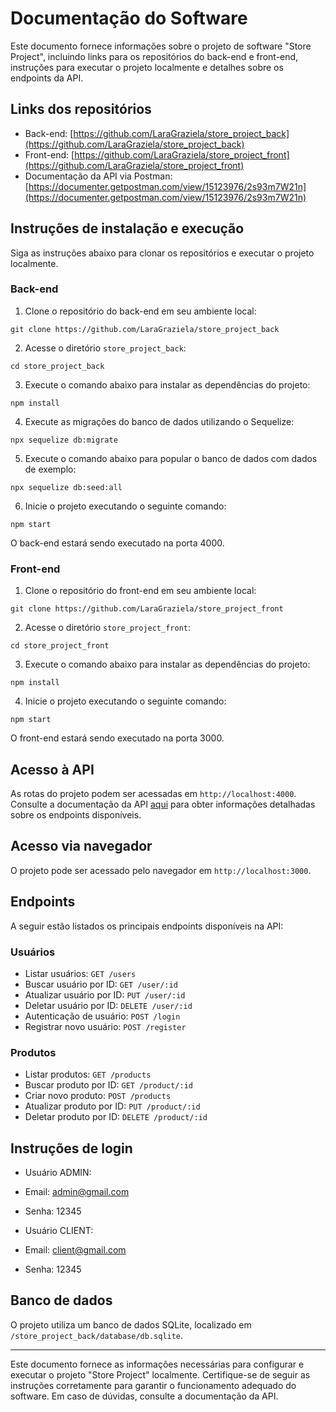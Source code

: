 # Documentação do Software

Este documento fornece informações sobre o projeto de software "Store Project", incluindo links para os repositórios do back-end e front-end, instruções para executar o projeto localmente e detalhes sobre os endpoints da API.

## Links dos repositórios

- Back-end: [https://github.com/LaraGraziela/store_project_back](https://github.com/LaraGraziela/store_project_back)
- Front-end: [https://github.com/LaraGraziela/store_project_front](https://github.com/LaraGraziela/store_project_front)
- Documentação da API via Postman: [https://documenter.getpostman.com/view/15123976/2s93m7W21n](https://documenter.getpostman.com/view/15123976/2s93m7W21n)

## Instruções de instalação e execução

Siga as instruções abaixo para clonar os repositórios e executar o projeto localmente.

### Back-end

1. Clone o repositório do back-end em seu ambiente local:

`git clone https://github.com/LaraGraziela/store_project_back`

2. Acesse o diretório `store_project_back`:

`cd store_project_back`

3. Execute o comando abaixo para instalar as dependências do projeto:

`npm install`

4. Execute as migrações do banco de dados utilizando o Sequelize:

`npx sequelize db:migrate`

5. Execute o comando abaixo para popular o banco de dados com dados de exemplo:

`npx sequelize db:seed:all`

6. Inicie o projeto executando o seguinte comando:

`npm start`

O back-end estará sendo executado na porta 4000.

### Front-end

1. Clone o repositório do front-end em seu ambiente local:

`git clone https://github.com/LaraGraziela/store_project_front`

2. Acesse o diretório `store_project_front`:

`cd store_project_front`

3. Execute o comando abaixo para instalar as dependências do projeto:

`npm install`

4. Inicie o projeto executando o seguinte comando:

`npm start`

O front-end estará sendo executado na porta 3000.

## Acesso à API

As rotas do projeto podem ser acessadas em `http://localhost:4000`. Consulte a documentação da API [aqui](https://documenter.getpostman.com/view/15123976/2s93m7W21n) para obter informações detalhadas sobre os endpoints disponíveis.

## Acesso via navegador

O projeto pode ser acessado pelo navegador em `http://localhost:3000`.

## Endpoints

A seguir estão listados os principais endpoints disponíveis na API:

### Usuários

- Listar usuários: `GET /users`
- Buscar usuário por ID: `GET /user/:id`
- Atualizar usuário por ID: `PUT /user/:id`
- Deletar usuário por ID: `DELETE /user/:id`
- Autenticação de usuário: `POST /login`
- Registrar novo usuário: `POST /register`

### Produtos

- Listar produtos: `GET /products`
- Buscar produto por ID: `GET /product/:id`
- Criar novo produto: `POST /products`
- Atualizar produto por ID: `PUT /product/:id`
- Deletar produto por ID: `DELETE /product/:id`

## Instruções de login

- Usuário ADMIN:
- Email: admin@gmail.com
- Senha: 12345

- Usuário CLIENT:
- Email: client@gmail.com
- Senha: 12345

## Banco de dados

O projeto utiliza um banco de dados SQLite, localizado em `/store_project_back/database/db.sqlite`.

---

Este documento fornece as informações necessárias para configurar e executar o projeto "Store Project" localmente. Certifique-se de seguir as instruções corretamente para garantir o funcionamento adequado do software. Em caso de dúvidas, consulte a documentação da API.
